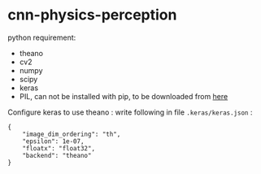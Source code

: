 # cnn-physics-perception

python requirement:
  * theano
  * cv2
  * numpy
  * scipy
  * keras
  * PIL, can not be installed with pip, to be downloaded from [here](http://www.pythonware.com/products/pil/)

Configure keras to use theano : write following in file `.keras/keras.json` :
```
{
    "image_dim_ordering": "th",
    "epsilon": 1e-07,
    "floatx": "float32",
    "backend": "theano"
}
```

